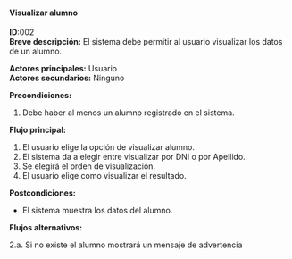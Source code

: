 #### Visualizar alumno
**ID**:002  
**Breve descripción:**
El sistema debe permitir al usuario visualizar los datos de un alumno.

**Actores principales:** Usuario  
**Actores secundarios:** Ninguno

**Precondiciones:**

1. Debe haber al menos un alumno registrado en el sistema.

**Flujo principal:**

1. El usuario elige la opción de visualizar alumno.
2. El sistema da a elegir entre visualizar por DNI o por Apellido. 
3. Se elegirá el orden de visualización. 
4. El usuario elige como visualizar el resultado.

**Postcondiciones:**

* El sistema muestra los datos del alumno.

**Flujos alternativos:**

2.a. Si no existe el alumno mostrará un mensaje de advertencia